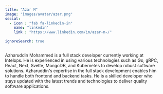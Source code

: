 ```yaml
---
title: "Azar M"
image: "images/avatar/azar.png"
social:
  - icon : "fab fa-linkedin-in"
    name: "linkedin"
    link : "https://www.linkedin.com/in/azar-m-/"
    
ignoreSearch: true
---
```

Azharuddin Mohammed is a full stack developer currently working at Intelops. He is experienced in using various technologies such as Go, gRPC, React, Next, Svelte, MongoDB, and Kubernetes to develop robust software solutions. Azharuddin's expertise in the full stack development enables him to handle both frontend and backend tasks. He is a skilled developer who stays updated with the latest trends and technologies to deliver quality software applications.
